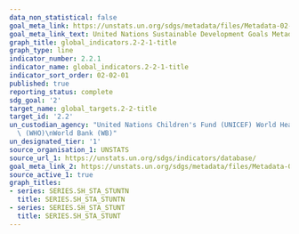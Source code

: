 ```yaml
---
data_non_statistical: false
goal_meta_link: https://unstats.un.org/sdgs/metadata/files/Metadata-02-02-01.pdf
goal_meta_link_text: United Nations Sustainable Development Goals Metadata (pdf 232kB)
graph_title: global_indicators.2-2-1-title
graph_type: line
indicator_number: 2.2.1
indicator_name: global_indicators.2-2-1-title
indicator_sort_order: 02-02-01
published: true
reporting_status: complete
sdg_goal: '2'
target_name: global_targets.2-2-title
target_id: '2.2'
un_custodian_agency: "United Nations Children's Fund (UNICEF) World Health Organization\
  \ (WHO)\nWorld Bank (WB)"
un_designated_tier: '1'
source_organisation_1: UNSTATS
source_url_1: https://unstats.un.org/sdgs/indicators/database/
goal_meta_link_2: https://unstats.un.org/sdgs/metadata/files/Metadata-02-02-02b.pdf
source_active_1: true
graph_titles:
- series: SERIES.SH_STA_STUNTN
  title: SERIES.SH_STA_STUNTN
- series: SERIES.SH_STA_STUNT
  title: SERIES.SH_STA_STUNT
---
```

